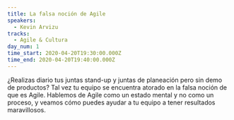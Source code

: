 ```yaml
---
title: La falsa noción de Agile
speakers:
  - Kevin Arvizu
tracks:
  - Agile & Cultura
day_num: 1
time_start: 2020-04-20T19:30:00.000Z
time_end: 2020-04-20T19:40:00.000Z
---
```

¿Realizas diario tus juntas stand-up y juntas de planeación pero sin demo de productos? Tal vez tu equipo se encuentra atorado en la falsa noción de que es Agile. Hablemos de Agile como un estado mental y no como un proceso, y veamos cómo puedes ayudar a tu equipo a tener resultados maravillosos.
